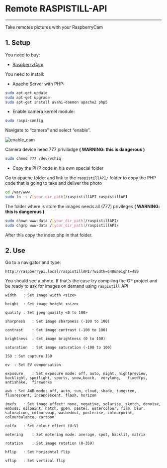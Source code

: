 # Remote RASPISTILL-API
---------------------

Take remotes pictures with your RaspberryCam

## 1. Setup

You need to buy:

- [RaspberryCam](http://www.adafruit.com/products/1367)

You need to install:

- Apache Server with PHP: 

```bash
sudo apt-get update
sudo apt-get upgrade
sudo apt-get install avahi-daemon apache2 php5
```

- Enable camera kernel module:

```bash
sudo raspi-config
```

Navigate to “camera” and select “enable”.

![enable_cam](http://www.raspberrypi.org/wp-content/uploads/2013/05/image-2.jpg)
 
Camera device need 777 priviladge **( WARNING: this is dangerous )**

```bash 
sudo chmod 777 /dev/vchiq
```

- Copy the PHP code in his own special folder

Go to apache folder and link to the ```raspistillAPI/``` folder to copy the PHP code that is going to take and deliver the photo

```bash
cd /var/www
sudo ln -s /[your_dir_path]/raspistillAPI raspistillAPI
```

The folder where is store the images needs all (777) privileges **( WARNING: this is dangerous )**

```bash
sudo chown www-data /[your_dir_path]/raspistillAPI/
sudo chgrp www-data /[your_dir_path]/raspistillAPI/
```

After this copy the index.php in that folder.

## 2. Use

Go to a navigator and type:

```
http://raspberrypi.local/raspistillAPI/?width=640&height=480
```

You should see a photo.
If that's the case try compiling the OF project and be ready to ask for images on demand using ```raspistill``` API

	width	: Set image width <size>
	
	height	: Set image height <size>
	
	quality	: Set jpeg quality <0 to 100>
	
	sharpness	: Set image sharpness (-100 to 100)
	
	contrast	: Set image contrast (-100 to 100)
	
	brightness	: Set image brightness (0 to 100)
	
	saturation	: Set image saturation (-100 to 100)
	
	ISO	: Set capture ISO
	
	ev	: Set EV compensation
	
	exposure	: Set exposure mode: off, auto, night, nightpreview, backlight, spotlight, sports, snow,beach,	verylong,	fixedfps,	antishake,	fireworks

	awb	: Set AWB mode: off, auto, sun, cloud, shade, tungsten, fluorescent, incandescent, flash, horizon
	
	imxfx	: Set image effect: none, negative, solarise, sketch, denoise, emboss, oilpaint, hatch, gpen, pastel, watercolour, film, blur, saturation, colourswap, washedout, posterise, colourpoint, colourbalance, cartoon
	
	colfx	: Set colour effect (U:V)
	
	metering	: Set metering mode: average, spot, backlit, matrix
	
	rotation	: Set image rotation (0-359)
	
	hflip	: Set horizontal flip
	
	vflip	: Set vertical flip
